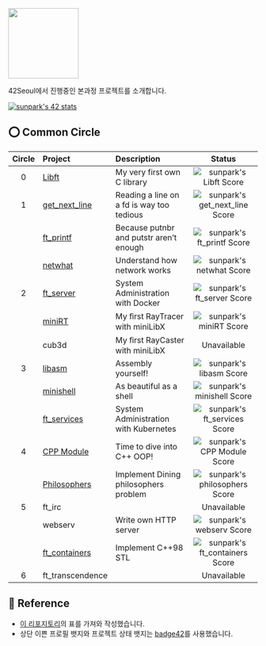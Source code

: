 <img src="https://upload.wikimedia.org/wikipedia/commons/8/8d/42_Logo.svg" width="142"> 

42Seoul에서 진행중인 본과정 프로젝트를 소개합니다.

[![sunpark's 42 stats](https://badge42.herokuapp.com/api/stats/sunpark)](https://profile.intra.42.fr/users/sunpark)

## ⭕️ Common Circle
| Circle | Project | Description | Status |
|:---:|:---|:---|:---:|
| 0 | [Libft](https://github.com/cos18/Libft) | My very first own C library | ![sunpark's Libft Score](https://badge42.herokuapp.com/api/project/sunpark/Libft) |
| 1 | [get_next_line](https://github.com/cos18/get_next_line) | Reading a line on a fd is way too tedious | ![sunpark's get_next_line Score](https://badge42.herokuapp.com/api/project/sunpark/get_next_line) |
|   | [ft_printf](https://github.com/cos18/ft_printf) | Because putnbr and putstr aren’t enough | ![sunpark's ft_printf Score](https://badge42.herokuapp.com/api/project/sunpark/ft_printf) |
|   | [netwhat](netwhat.md) | Understand how network works | ![sunpark's netwhat Score](https://badge42.herokuapp.com/api/project/sunpark/netwhat) |
| 2 | [ft_server](https://github.com/cos18/ft_server) | System Administration with Docker | ![sunpark's ft_server Score](https://badge42.herokuapp.com/api/project/sunpark/ft_server) |
|   | [miniRT](https://github.com/cos18/miniRT) | My ﬁrst RayTracer with miniLibX | ![sunpark's miniRT Score](https://badge42.herokuapp.com/api/project/sunpark/miniRT) |
|   | cub3d | My ﬁrst RayCaster with miniLibX | Unavailable |
| 3 | [libasm](https://github.com/cos18/libasm) | Assembly yourself! | ![sunpark's libasm Score](https://badge42.herokuapp.com/api/project/sunpark/libasm) |
|   | [minishell](https://github.com/cos18/minishell) | As beautiful as a shell | ![sunpark's minishell Score](https://badge42.herokuapp.com/api/project/sunpark/minishell) |
|   | [ft_services](https://github.com/cos18/ft_services) | System Administration with Kubernetes | ![sunpark's ft_services Score](https://badge42.herokuapp.com/api/project/sunpark/ft_services) |
| 4 | [CPP Module](https://github.com/cos18/cpp_module) | Time to dive into C++ OOP! | ![sunpark's CPP Module Score](https://badge42.herokuapp.com/api/project/sunpark/CPP%20Module%2008) |
|   | [Philosophers](https://github.com/cos18/philosophers) | Implement Dining philosophers problem | ![sunpark's philosophers Score](https://badge42.herokuapp.com/api/project/sunpark/Philosophers) |
| 5 | ft_irc |  | Unavailable |
|   | webserv | Write own HTTP server | ![sunpark's webserv Score](https://badge42.herokuapp.com/api/project/sunpark/webserv) |
|   | [ft_containers](https://github.com/cos18/ft_containers) | Implement C++98 STL | ![sunpark's ft_containers Score](https://badge42.herokuapp.com/api/project/sunpark/ft_containers) |
| 6 | ft_transcendence |  | Unavailable |


## 📒 Reference
- [이 리포지토리](https://github.com/365kim/42_cursus)의 표를 가져와 작성했습니다.
- 상단 이쁜 프로필 뱃지와 프로젝트 상태 뱃지는 [badge42](https://github.com/JaeSeoKim/badge42)를 사용했습니다.
